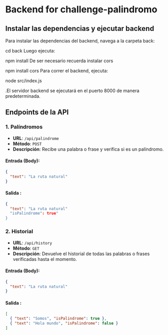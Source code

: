 # Backend for challenge-palindromo

## Instalar las dependencias y ejecutar backend
Para instalar las dependencias del backend, navega a la carpeta back:

cd back
Luego ejecuta:

npm install
De ser necesario recuerda instalar cors

npm install cors
Para correr el backend, ejecuta:

node src/index.js 

.El servidor backend se ejecutará en el puerto 8000 de manera predeterminada.

 ## Endpoints de la API

### 1. Palíndromos

- **URL**: `/api/palindrome`
- **Método**: `POST`
- **Descripción**: Recibe una palabra o frase y verifica si es un palíndromo.

#### Entrada (Body):
```json
{
  "text": "La ruta natural"
}
```

#### Salida :
```json
{
  "text": "La ruta natural"
  "isPalindrome": true"
}
```

### 2. Historial

- **URL**: `/api/history`
- **Método**: `GET`
- **Descripción**: Devuelve el historial de todas las palabras o frases verificadas hasta el momento.

#### Entrada (Body):
```json
{
  "text": "La ruta natural"
}
```

#### Salida :
```json
[
  { "text": "Somos", "isPalindrome": true },
  { "text": "Hola mundo", "isPalindrome": false }
]
```
